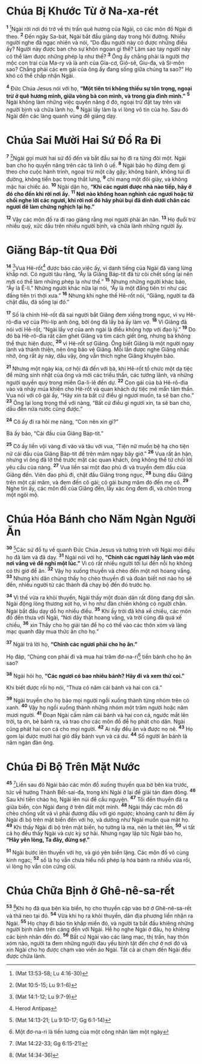 # Chúa Bị Khước Từ ở Na-xa-rét

<sup><b>1</b></sup> [^1@-81848310-f7ee-4c80-aee9-c47a78977b9e]Ngài rời nơi đó trở về thị trấn quê hương của Ngài, có các môn đồ Ngài đi theo. <sup><b>2</b></sup> Ðến ngày Sa-bát, Ngài bắt đầu giảng dạy trong hội đường. Nhiều người nghe đã ngạc nhiên và nói, “Do đâu người này có được những điều ấy? Người này được ban cho sự khôn ngoan gì thế? Làm sao tay người này có thể làm được những phép lạ như thế? <sup><b>3</b></sup> Ông ấy chẳng phải là người thợ mộc con trai của Ma-ry và là anh của Gia-cơ, Giô-sê, Giu-đa, và Si-môn sao? Chẳng phải các em gái của ông ấy đang sống giữa chúng ta sao?” Họ khó có thể chấp nhận Ngài.

<sup><b>4</b></sup> Ðức Chúa Jesus nói với họ, **“Một tiên tri không thiếu sự tôn trọng, ngoại trừ ở quê hương mình, giữa vòng bà con mình, và trong gia đình mình.”** <sup><b>5</b></sup> Ngài không làm những việc quyền năng ở đó, ngoại trừ đặt tay trên vài người bịnh và chữa lành họ. <sup><b>6</b></sup> Ngài lấy làm lạ vì lòng vô tín của họ. Sau đó Ngài đến các làng quanh vùng để giảng dạy.

# Chúa Sai Mười Hai Sứ Ðồ Ra Ði

<sup><b>7</b></sup> [^2@-81848310-f7ee-4c80-aee9-c47a78977b9e]Ngài gọi mười hai sứ đồ đến và bắt đầu sai họ đi ra từng đôi một. Ngài ban cho họ quyền năng trên các tà linh ô uế. <sup><b>8</b></sup> Ngài bảo họ đừng đem gì theo cho cuộc hành trình, ngoại trừ một cây gậy; không bánh, không túi đi đường, không tiền bạc trong thắt lưng, <sup><b>9</b></sup> chỉ mang một đôi giày, và không mặc hai chiếc áo. <sup><b>10</b></sup> Ngài dặn họ, **“Khi các ngươi được nhà nào tiếp, hãy ở đó cho đến khi rời nơi ấy.** <sup><b>11</b></sup> **Nơi nào không hoan nghinh các ngươi hoặc từ chối nghe lời các ngươi, khi rời nơi đó hãy phủi bụi đã dính dưới chân các ngươi để làm chứng nghịch lại họ.”**

<sup><b>12</b></sup> Vậy các môn đồ ra đi rao giảng rằng mọi người phải ăn năn. <sup><b>13</b></sup> Họ đuổi trừ nhiều quỷ, xức dầu trên nhiều người bịnh, và chữa lành những người ấy.

# Giăng Báp-tít Qua Ðời

<sup><b>14</b></sup> [^3@-81848310-f7ee-4c80-aee9-c47a78977b9e]Vua Hê-rốt[^1-81848310-f7ee-4c80-aee9-c47a78977b9e] được báo cáo việc ấy, vì danh tiếng của Ngài đã vang lừng khắp nơi. Có người tâu rằng, “Ấy là Giăng Báp-tít đã từ cõi chết sống lại nên mới có thể làm những phép lạ như thế.” <sup><b>15</b></sup> Nhưng những người khác bảo, “Ấy là Ê-li.” Những người khác nữa lại nói, “Ấy là một đấng tiên tri như các đấng tiên tri thời xưa.” <sup><b>16</b></sup> Nhưng khi nghe thế Hê-rốt nói, “Giăng, người ta đã chặt đầu, đã sống lại đó.”

<sup><b>17</b></sup> Số là chính Hê-rốt đã sai người bắt Giăng đem xiềng trong ngục, vì vụ Hê-rô-đia vợ của Phi-líp anh ông, bởi ông đã lấy bà ấy làm vợ. <sup><b>18</b></sup> Vì Giăng đã nói với Hê-rốt, “Ngài lấy vợ của anh ngài là điều không hợp với đạo lý.” <sup><b>19</b></sup> Do đó bà Hê-rô-đia rất căm ghét Giăng và tìm cách giết ông, nhưng bà không thể thực hiện được, <sup><b>20</b></sup> vì Hê-rốt sợ Giăng. Ông biết Giăng là một người ngay lành và thánh thiện, nên ông bảo vệ Giăng. Mỗi lần được nghe Giăng nhắc nhở, ông rất áy náy, dầu vậy, ông vẫn thích nghe Giăng khuyên bảo.

<sup><b>21</b></sup> Nhưng một ngày kia, cơ hội đã đến với bà, khi Hê-rốt tổ chức một dạ tiệc để mừng sinh nhật của ông và mời các triều thần, các tướng lãnh, và những người quyền quý trong miền Ga-li-lê đến dự. <sup><b>22</b></sup> Con gái của bà Hê-rô-đia vào và nhảy múa khiến cho Hê-rốt và quan khách dự tiệc mê mẩn tâm thần. Vua nói với cô gái ấy, “Hãy xin ta bất cứ điều gì ngươi muốn, ta sẽ ban cho.” <sup><b>23</b></sup> Ông lại long trọng thề với nàng, “Bất cứ điều gì ngươi xin, ta sẽ ban cho, dầu đến nửa nước cũng được.”

<sup><b>24</b></sup> Cô ấy đi ra hỏi mẹ nàng, “Con nên xin gì?”

Bà ấy bảo, “Cái đầu của Giăng Báp-tít.”

<sup><b>25</b></sup> Cô ấy liền vội vàng đi vào và tâu với vua, “Tiện nữ muốn bệ hạ cho tiện nữ cái đầu của Giăng Báp-tít để trên mâm ngay bây giờ.” <sup><b>26</b></sup> Vua rất ân hận, nhưng vì ông đã lỡ thề trước mặt các quan khách, ông không thể từ chối lời yêu cầu của nàng. <sup><b>27</b></sup> Vua liền sai một đao phủ đi và truyền đem đầu của Giăng đến. Viên đao phủ đi, chặt đầu Giăng trong ngục, <sup><b>28</b></sup> bưng đầu Giăng trên một cái mâm, và đem đến cô gái; cô gái bưng mâm đó đến mẹ cô. <sup><b>29</b></sup> Nghe tin ấy, các môn đồ của Giăng đến, lấy xác ông đem đi, và chôn trong một ngôi mộ.

# Chúa Hóa Bánh cho Năm Ngàn Người Ăn

<sup><b>30</b></sup> [^4@-81848310-f7ee-4c80-aee9-c47a78977b9e]Các sứ đồ tụ về quanh Ðức Chúa Jesus và tường trình với Ngài mọi điều họ đã làm và đã dạy. <sup><b>31</b></sup> Ngài nói với họ, **“Chính các ngươi hãy lánh vào một nơi vắng vẻ để nghỉ một lúc.”** Vì có rất nhiều người tới lui đến nỗi họ không có thì giờ để ăn. <sup><b>32</b></sup> Vậy họ xuống thuyền và chèo đến một nơi hoang vắng. <sup><b>33</b></sup> Nhưng khi dân chúng thấy họ chèo thuyền đi và đoán biết nơi nào họ sẽ đến, nhiều người từ các thành đã chạy bộ đến đó trước họ.

<sup><b>34</b></sup> Vì thế vừa ra khỏi thuyền, Ngài thấy một đoàn dân rất đông đang đợi sẵn. Ngài động lòng thương xót họ, vì họ như đàn chiên không có người chăn. Ngài bắt đầu dạy dỗ họ nhiều điều. <sup><b>35</b></sup> Khi ấy trời đã khá xế chiều, các môn đồ đến thưa với Ngài, “Nơi đây thật hoang vắng, và trời cũng đã quá xế chiều, <sup><b>36</b></sup> xin Thầy cho họ giải tán để họ có thể vào các thôn xóm và làng mạc quanh đây mua thức ăn cho họ.”

<sup><b>37</b></sup> Ngài trả lời họ, **“Chính các ngươi phải cho họ ăn.”**

Họ đáp, “Chúng con phải đi và mua hai trăm đơ-na-ri[^2-81848310-f7ee-4c80-aee9-c47a78977b9e] tiền bánh cho họ ăn sao?

<sup><b>38</b></sup> Ngài hỏi họ, **“Các ngươi có bao nhiêu bánh? Hãy đi và xem thử coi.”**

Khi biết được rồi họ nói, “Thưa có năm cái bánh và hai con cá.”

<sup><b>39</b></sup> Ngài truyền cho họ bảo mọi người ngồi xuống thành từng nhóm trên cỏ xanh. <sup><b>40</b></sup> Vậy họ ngồi xuống thành những nhóm một trăm người hoặc năm mươi người. <sup><b>41</b></sup> Ðoạn Ngài cầm năm cái bánh và hai con cá, ngước mắt lên trời, tạ ơn, bẻ bánh ra, và trao cho các môn đồ để họ phát cho dân. Ngài cũng phát hai con cá cho mọi người. <sup><b>42</b></sup> Ai nấy đều ăn và được no nê. <sup><b>43</b></sup> Họ gom lại được mười hai giỏ đầy bánh vụn và cá dư. <sup><b>44</b></sup> Số người ăn bánh là năm ngàn đàn ông.

# Chúa Ði Bộ Trên Mặt Nước

<sup><b>45</b></sup> [^5@-81848310-f7ee-4c80-aee9-c47a78977b9e]Liền sau đó Ngài bảo các môn đồ xuống thuyền qua bờ bên kia trước, tức về hướng Thành Bết-sai-đa, trong khi Ngài ở lại để giải tán đám đông. <sup><b>46</b></sup> Sau khi tiễn chào họ, Ngài lên núi để cầu nguyện. <sup><b>47</b></sup> Tối đến thuyền đã ra giữa biển, còn Ngài đang ở trên đất một mình. <sup><b>48</b></sup> Ngài thấy các môn đồ chèo chống vất vả vì phải đương đầu với gió ngược; khoảng canh tư đêm ấy Ngài đi bộ trên mặt biển đến với họ, và dường như Ngài muốn qua mặt họ. <sup><b>49</b></sup> Khi thấy Ngài đi bộ trên mặt biển, họ tưởng là ma, nên la thét lên, <sup><b>50</b></sup> vì tất cả họ đều thấy Ngài và cực kỳ sợ hãi. Nhưng ngay lập tức Ngài bảo họ, **“Hãy yên lòng, Ta đây, đừng sợ.”**

<sup><b>51</b></sup> Ngài bước lên thuyền với họ, và gió yên biển lặng. Các môn đồ vô cùng kinh ngạc; <sup><b>52</b></sup> số là họ vẫn chưa hiểu nổi phép lạ hóa bánh ra nhiều vừa rồi, vì lòng họ vẫn còn cứng cỏi.

# Chúa Chữa Bịnh ở Ghê-nê-sa-rết

<sup><b>53</b></sup> [^6@-81848310-f7ee-4c80-aee9-c47a78977b9e]Khi họ đã qua bên kia biển, họ cho thuyền cập vào bờ ở Ghê-nê-sa-rết và thả neo tại đó. <sup><b>54</b></sup> Vừa khi họ ra khỏi thuyền, dân địa phương liền nhận ra Ngài. <sup><b>55</b></sup> Họ chạy đi báo tin khắp miền đó, và người ta bắt đầu khiêng những người bịnh nằm trên cáng đến với Ngài. Hễ họ nghe Ngài ở đâu, họ khiêng các bịnh nhân đến đó. <sup><b>56</b></sup> Bất cứ Ngài vào các làng mạc, thị trấn, hay thôn xóm nào, người ta đem những người đau yếu bịnh tật đến chợ ở nơi đó và xin Ngài cho họ được chạm vào viền áo Ngài. Tất cả ai chạm đến Ngài đều được chữa lành.

[^1-81848310-f7ee-4c80-aee9-c47a78977b9e]: Herod Antipas

[^2-81848310-f7ee-4c80-aee9-c47a78977b9e]: Một đơ-na-ri là tiền lương của một công nhân làm một ngày

[^1@-81848310-f7ee-4c80-aee9-c47a78977b9e]: (Mat 13:53-58; Lu 4:16-30)

[^2@-81848310-f7ee-4c80-aee9-c47a78977b9e]: (Mat 10:5-15; Lu 9:1-6)

[^3@-81848310-f7ee-4c80-aee9-c47a78977b9e]: (Mat 14:1-12; Lu 9:7-9)

[^4@-81848310-f7ee-4c80-aee9-c47a78977b9e]: (Mat 14:13-21; Lu 9:10-17; Gg 6:1-14)

[^5@-81848310-f7ee-4c80-aee9-c47a78977b9e]: (Mat 14:22-33; Gg 6:15-21)

[^6@-81848310-f7ee-4c80-aee9-c47a78977b9e]: (Mat 14:34-36)
